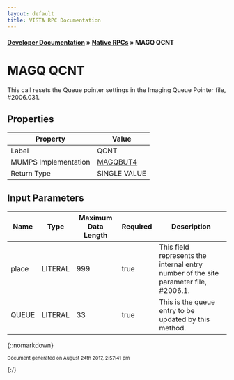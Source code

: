 ```yaml
---
layout: default
title: VISTA RPC Documentation
---
```


#### [Developer Documentation](../index) &#187; [Native RPCs](TableOfContents) &#187; MAGQ QCNT<br/>
# MAGQ QCNT

This call resets the Queue pointer settings in the Imaging Queue Pointer file, #2006.031.

## Properties

Property | Value
--- | ---
Label | QCNT
MUMPS Implementation | [MAGQBUT4](http://code.osehra.org/dox/Routine_MAGQBUT4_source.html)
Return Type | SINGLE VALUE


## Input Parameters

Name | Type | Maximum Data Length | Required | Description
--- | --- | --- | --- | ---
place | LITERAL | 999 | true | This field represents the internal entry number of the site parameter file, #2006.1.
QUEUE | LITERAL | 33 | true | This is the queue entry to be updated by this method.



{::nomarkdown} <br/><p style="font-size: 11px">Document generated on August 24th 2017, 2:57:41 pm</p>{:/}